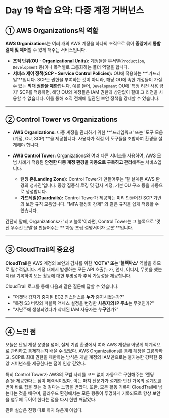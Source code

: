 # Day 19 학습 요약: 다중 계정 거버넌스

## ① AWS Organizations의 역할

**AWS Organizations**는 여러 개의 AWS 계정을 하나의 조직으로 묶어 **중앙에서 통합 결제 및 제어**할 수 있게 해주는 서비스입니다.

-   **조직 단위(OU - Organizational Units):** 계정들을 부서별(`Production`, `Development` 등)이나 목적별로 그룹화하는 폴더 역할을 합니다.
-   **서비스 제어 정책(SCP - Service Control Policies):** OU에 적용하는 **'가드레일'**입니다. SCP는 권한을 부여하는 것이 아니라, 해당 OU에 속한 계정들이 가질 수 있는 **최대 권한을 제한**합니다. 예를 들어, `Development` OU에 '특정 리전 사용 금지' SCP를 적용하면, 해당 OU의 계정들은 IAM 권한과 상관없이 절대 그 리전을 사용할 수 없습니다. 이를 통해 조직 전체에 일관된 보안 정책을 강제할 수 있습니다.

---

## ② Control Tower vs Organizations

-   **AWS Organizations:** 다중 계정을 관리하기 위한 **'프레임워크' 또는 '도구 모음(계정, OU, SCP)'**을 제공합니다. 사용자가 직접 이 도구들을 조합하여 환경을 설계해야 합니다.

-   **AWS Control Tower:** Organizations와 여러 다른 서비스를 사용하여, AWS 모범 사례가 적용된 **안전한 다중 계정 환경을 자동으로 구축하고 관리**해주는 서비스입니다.
    -   **랜딩 존(Landing Zone):** Control Tower가 만들어주는 '잘 설계된 AWS 환경의 청사진'입니다. 중앙 집중식 로깅 및 감사 계정, 기본 OU 구조 등을 자동으로 생성합니다.
    -   **가드레일(Guardrails):** Control Tower가 제공하는 미리 만들어진 SCP 기반의 보안 규칙 모음입니다. "MFA 활성화 강제" 와 같은 규칙을 쉽게 적용할 수 있습니다.

간단히 말해, Organizations가 '레고 블록'이라면, Control Tower는 그 블록으로 '멋진 우주선 모델'을 만들어주는 **'자동 조립 설명서이자 로봇'**입니다.

---

## ③ CloudTrail의 중요성

**CloudTrail**은 AWS 계정의 보안과 감사를 위한 **'CCTV' 또는 '블랙박스'** 역할을 하므로 필수적입니다. 계정 내에서 발생하는 모든 API 호출(누가, 언제, 어디서, 무엇을 했는지)을 기록하여 모든 활동에 대한 투명성과 추적 가능성을 제공합니다.

CloudTrail 로그를 통해 다음과 같은 질문에 답할 수 있습니다.
-   "어젯밤 갑자기 중지된 EC2 인스턴스를 **누가** 중지시켰는가?"
-   "특정 S3 버킷의 퍼블릭 액세스 설정을 변경한 **사용자의 IP 주소**는 무엇인가?"
-   "지난주에 생성되었다가 삭제된 IAM 사용자는 **누구**인가?"

---

## ④ 느낀 점

오늘은 단일 계정 운영을 넘어, 실제 기업 환경에서 여러 AWS 계정을 어떻게 체계적으로 관리하고 통제하는지 배울 수 있었다. AWS Organizations를 통해 계정을 그룹화하고, SCP로 최대 권한을 제한하는 방식은 개별 계정의 IAM만으로는 불가능한 강력한 중앙 거버넌스를 제공한다는 점이 인상 깊었다.

특히 Control Tower가 AWS의 모범 사례를 코드 없이 자동으로 구현해주는 '랜딩 존'을 제공한다는 점이 매력적이었다. 이는 마치 전문가가 설계한 안전 가옥의 설계도를 받아 바로 집을 짓는 것 같다는 느낌을 받았다. 또한, 모든 활동 기록이 CloudTrail에 남는다는 것을 배우며, 클라우드 환경에서는 모든 행동이 투명하게 기록되므로 항상 보안을 염두에 두어야 한다는 점을 다시 한번 깨달았다.

관련 실습은 진행 따로 하지 않은게 아쉽다.